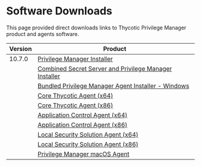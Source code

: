 [title]: # (Software Downloads)
[tags]: # (links)
[priority]: # (1502)
# Software Downloads

This page provided direct downloads links to Thycotic Privilege Manager product and agents software.

| Version | Product |
| ----- | ----- | 
| 10.7.0 | [Privilege Manager Installer](https://thycotic.force.com/support/s/product-download?contactId=null&productVersion=10.5&productName=Privilege+Manager) |
| | [Combined Secret Server and Privilege Manager Installer](https://thycotic.force.com/support/s/product-download?contactId=null&productVersion=10.6&productName=Secret+Server) |
| | [Bundled Privilege Manager Agent Installer - Windows](https://tmsnuget.thycotic.com/software/Agents/ThycoticAgentsInstaller_x86_10_6_1080.exe) |
| | [Core Thycotic Agent (x64)](https://tmsnuget.thycotic.com/software/Agents/ThycoticAgent_x64_10_6_1080.msi)|
| | [Core Thycotic Agent (x86)](https://tmsnuget.thycotic.com/software/Agents/ThycoticAgent_x86_10_6_1080.msi)|
| | [Application Control Agent (x64)](https://tmsnuget.thycotic.com/software/Agents/Thycotic_ApplicationControlAgent_x64_10_6_1080.msi) |
| | [Application Control Agent (x86)](https://tmsnuget.thycotic.com/software/Agents/Thycotic_ApplicationControlAgent_x86_10_6_1080.msi) |
| | [Local Security Solution Agent (x64)](https://tmsnuget.thycotic.com/software/Agents/Thycotic_LocalSecurityAgent_x64_10_6_1025.msi) |
| | [Local Security Solution Agent (x86)](https://tmsnuget.thycotic.com/software/Agents/Thycotic_LocalSecurityAgent_x86_10_6_1025.msi) |
| | [Privilege Manager macOS Agent](https://tmsnuget.thycotic.com/software/Agents/ThycoticManagementAgent-10.6.20.dmg) |
